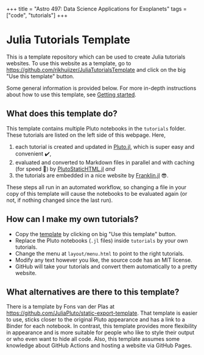 +++
title = "Astro 497: Data Science Applications for Exoplanets"
tags = ["code", "tutorials"]
+++

# Julia Tutorials Template

This is a template repository which can be used to create Julia tutorials websites.
To use this website as a template, go to
<https://github.com/rikhuijzer/JuliaTutorialsTemplate>
and click on the big "Use this template" button.

Some general information is provided below.
For more in-depth instructions about how to use this template, see [Getting started](/getting-started).

## What does this template do?

This template contains multiple Pluto notebooks in the `tutorials` folder.
These tutorials are listed on the left side of this webpage.
Here,

1. each tutorial is created and updated in [Pluto.jl](https://github.com/fonsp/Pluto.jl), which is super easy and convenient ✔️,
1. evaluated and converted to Markdown files in parallel and with caching (for speed 🚀) by [PlutoStaticHTML.jl](https://github.com/rikhuijzer/PlutoStaticHTML.jl) _and_
1. the tutorials are embedded in a nice website by [Franklin.jl](https://github.com/tlienart/Franklin.jl) 😎.

These steps all run in an automated workflow, so changing a file in your copy of this template will cause the notebooks to be evaluated again (or not, if nothing changed since the last run).

## How can I make my own tutorials?

- Copy the [template](https://github.com/rikhuijzer/JuliaTutorialsTemplate) by clicking on big "Use this template" button.
- Replace the Pluto notebooks (`.jl` files) inside `tutorials` by your own tutorials.
- Change the menu at `layout/menu.html` to point to the right tutorials.
- Modify any text however you like, the source code has an MIT license.
- GitHub will take your tutorials and convert them automatically to a pretty website.

## What alternatives are there to this template?

There is a template by Fons van der Plas at <https://github.com/JuliaPluto/static-export-template>.
That template is easier to use, sticks closer to the original Pluto appearance and has a link to a Binder for each notebook.
In contrast, this template provides more flexibility in appearance and is more suitable for people who like to style their output or who even want to hide all code.
Also, this template assumes some knowledge about GitHub Actions and hosting a website via GitHub Pages.

